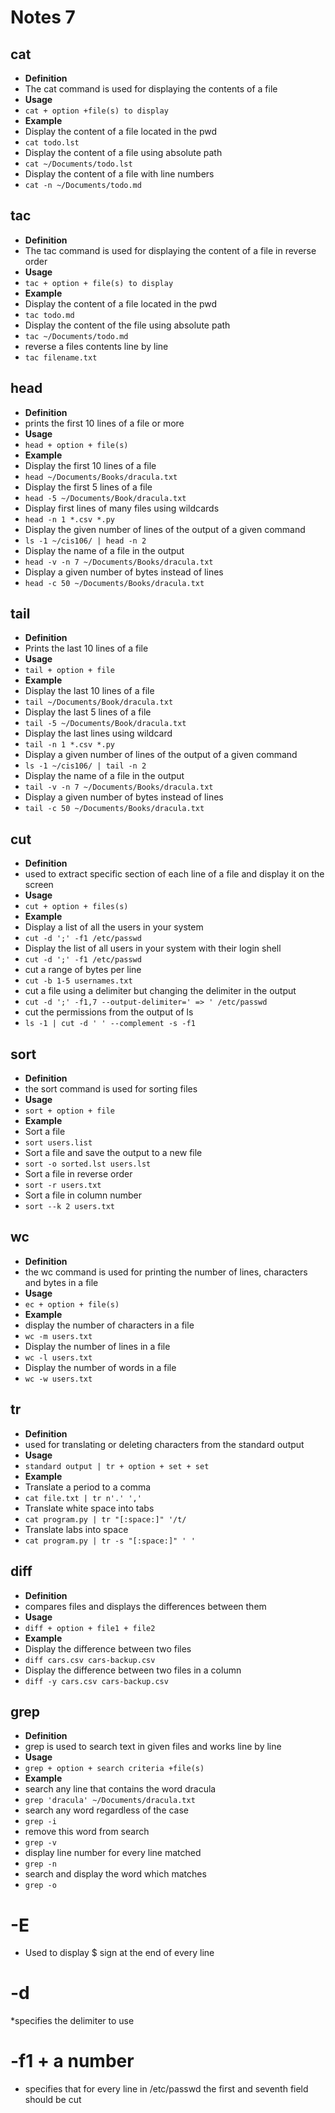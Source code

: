 # Notes 7

## cat
* **Definition**
* The cat command is used for displaying the contents of a file
* **Usage**
* `cat + option +file(s) to display`
* **Example**
* Display the content of a file located in the pwd
* `cat todo.lst`
* Display the content of a file using absolute path
* `cat ~/Documents/todo.lst`
* Display the content of a file with line numbers
* `cat -n ~/Documents/todo.md`
  

## tac
* **Definition**
* The tac command is used for displaying the content of a file in reverse order
* **Usage**
* `tac + option + file(s) to display`
* **Example**
* Display the content of a file located in the pwd
* `tac todo.md `
* Display the content of the file using absolute path
* `tac ~/Documents/todo.md`
* reverse a files contents line by line
* `tac filename.txt`
 

## head
* **Definition**
* prints the first 10 lines of a file or more
* **Usage**
* `head + option + file(s)`
* **Example**
* Display the first 10 lines of a file
* `head ~/Documents/Books/dracula.txt`
* Display the first 5 lines of a file
* `head -5 ~/Documents/Book/dracula.txt`
* Display first lines of many files using wildcards
* `head -n 1 *.csv *.py`
* Display the given number of lines of the output of a given command
* `ls -1 ~/cis106/ | head -n 2`
* Display the name of a file in the output
* `head -v -n 7 ~/Documents/Books/dracula.txt`
* Display a given number of bytes instead of lines
* `head -c 50 ~/Documents/Books/dracula.txt`


## tail
* **Definition** 
* Prints the last 10 lines of a file
* **Usage**
* `tail + option + file`
* **Example**
* Display the last 10 lines of a file
* `tail ~/Documents/Book/dracula.txt`
* Display the last 5 lines of a file
* `tail -5 ~/Documents/Book/dracula.txt`
* Display the last lines using wildcard
* `tail -n 1 *.csv *.py`
* Display a given number of lines of the output of a given command
* `ls -1 ~/cis106/ | tail -n 2`
* Display the name of a file in the output
* `tail -v -n 7 ~/Documents/Books/dracula.txt`
* Display a given number of bytes instead of lines
* `tail -c 50 ~/Documents/Books/dracula.txt`
  
## cut
* **Definition**
*  used to extract specific section of each line of a file and display it on the screen
* **Usage** 
* `cut + option + files(s)`
* **Example**
* Display a list of all the users in your system
* `cut -d ';' -f1 /etc/passwd`
* Display the list of all users in your system with their login shell
* `cut -d ';' -f1 /etc/passwd`
* cut a range of bytes per line 
* `cut -b 1-5 usernames.txt`
* cut a file using a delimiter but changing the delimiter in the output
* `cut -d ';' -f1,7 --output-delimiter=' => ' /etc/passwd`
* cut the permissions from the output of ls
* `ls -1 | cut -d ' ' --complement -s -f1`

## sort
* **Definition**
* the sort command is used for sorting files
* **Usage**
* `sort + option + file`
* **Example**
* Sort a file
* `sort users.list`
* Sort a file and save the output to a new file
* `sort -o sorted.lst users.lst`
* Sort a file in reverse order
* `sort -r users.txt`
* Sort a file in column number
* `sort --k 2 users.txt`

## wc
* **Definition**
*  the wc command is used for printing the number of lines, characters and bytes in a file
* **Usage**
* `ec + option + file(s)`
* **Example**
* display the number of characters in a file
* `wc -m users.txt`
* Display the number of lines in a file
* `wc -l users.txt`
* Display the number of words in a file
* `wc -w users.txt`
  
## tr
* **Definition**
* used for translating or deleting characters from the standard output
* **Usage**
* `standard output | tr + option + set + set`
* **Example**
* Translate a period to a comma
* `cat file.txt | tr n'.' ','`
* Translate white space into tabs
* `cat program.py | tr "[:space:]" '/t/` 
* Translate labs into space
* `cat program.py | tr -s "[:space:]" ' '`
  
## diff 
* **Definition**
* compares files and displays the differences between them
* **Usage**
* `diff + option + file1 + file2`
* **Example**
*  Display the difference between two files
*  `diff cars.csv cars-backup.csv`
*  Display the difference between two files in a column
*  `diff -y cars.csv cars-backup.csv`

## grep
* **Definition**
* grep is used to search text in given files and works line by line
* **Usage**
* `grep + option + search criteria +file(s)`
* **Example**
*  search any line that contains the word dracula
*  `grep 'dracula' ~/Documents/dracula.txt`
* search any word regardless of the case
* `grep -i`
* remove this word from search
* `grep -v`
* display line number for every line matched
* `grep -n`
* search and display the word which matches
* `grep -o`

# -E
* Used to display $ sign at the end of every line
  
# -d 
*specifies the delimiter to use

# -f1 + a number 
* specifies that for every line in /etc/passwd the first and seventh field should be cut
